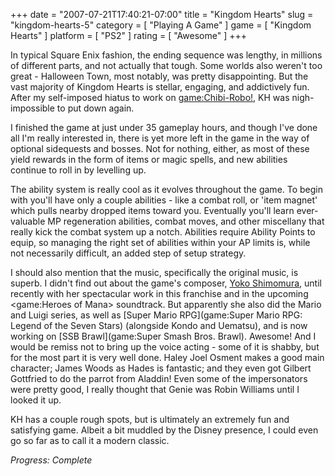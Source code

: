 +++
date = "2007-07-21T17:40:21-07:00"
title = "Kingdom Hearts"
slug = "kingdom-hearts-5"
category = [ "Playing A Game" ]
game = [ "Kingdom Hearts" ]
platform = [ "PS2" ]
rating = [ "Awesome" ]
+++

In typical Square Enix fashion, the ending sequence was lengthy, in millions of different parts, and not actually that tough.  Some worlds also weren't too great - Halloween Town, most notably, was pretty disappointing.  But the vast majority of Kingdom Hearts is stellar, engaging, and addictively fun.  After my self-imposed hiatus to work on <game:Chibi-Robo!>, KH was nigh-impossible to put down again.

I finished the game at just under 35 gameplay hours, and though I've done all I'm really interested in, there is yet more left in the game in the way of optional sidequests and bosses.  Not for nothing, either, as most of these yield rewards in the form of items or magic spells, and new abilities continue to roll in by levelling up.

The ability system is really cool as it evolves throughout the game.  To begin with you'll have only a couple abilities - like a combat roll, or 'item magnet' which pulls nearby dropped items toward you.  Eventually you'll learn ever-valuable MP regeneration abilities, combat moves, and other miscellany that really kick the combat system up a notch.  Abilities require Ability Points to equip, so managing the right set of abilities within your AP limits is, while not necessarily difficult, an added step of setup strategy.

I should also mention that the music, specifically the original music, is superb.  I didn't find out about the game's composer, <a href="http://en.wikipedia.org/wiki/Yoko_Shimomura">Yoko Shimomura</a>, until recently with her spectacular work in this franchise and in the upcoming <game:Heroes of Mana> soundtrack.  But apparently she also did the Mario and Luigi series, as well as [Super Mario RPG](game:Super Mario RPG: Legend of the Seven Stars) (alongside Kondo and Uematsu), and is now working on [SSB Brawl](game:Super Smash Bros. Brawl).  Awesome!  And I would be remiss not to bring up the voice acting - some of it is shabby, but for the most part it is very well done.  Haley Joel Osment makes a good main character; James Woods as Hades is fantastic; and they even got Gilbert Gottfried to do the parrot from Aladdin!  Even some of the impersonators were pretty good, I really thought that Genie was Robin Williams until I looked it up.

KH has a couple rough spots, but is ultimately an extremely fun and satisfying game.  Albeit a bit muddled by the Disney presence, I could even go so far as to call it a modern classic.

<i>Progress: Complete</i>